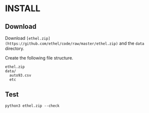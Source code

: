 # INSTALL

## Download

Download `[ethel.zip](https://github.com/ethel/code/raw/master/ethel.zip)`   and the `data` directory. 

Create the following file structure.

```
ethel.zip
data/
  auto93.csv
  etc
```

## Test

```
python3 ethel.zip --check
```


